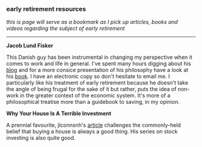 ### early retirement resources

*this is page will serve as a bookmark as I pick up articles, books and videos regarding the subject of early retirement*

---

**Jacob Lund Fisker**

This Danish guy has been instrumental in changing my perspective when it comes to work and life in general. I've spent many hours
digging about his [blog](http://earlyretirementextreme.com) and for a more consice presentation of his philosophy have a look at his
[book](http://earlyretirementextreme.com/ere-book). I have an electronic copy so don't hesitate to email me. I particularly like 
his treatment of early retirement because he doesn't take the angle of being frugal for the sake of it but rather, puts the 
idea of non-work in the greater context of the economic system. It's more of a 
philosophical treatise more than a guidebook to saving, in my opinion.

**Why Your House Is A Terrible Investment**

A prennial favourite, jlconnsnh's [article](http://jlcollinsnh.com/2013/05/29/why-your-house-is-a-terrible-investment/)
challenges the commonly-held belief that buying a house is always a good thing. His series on stock investing is also quite good.



